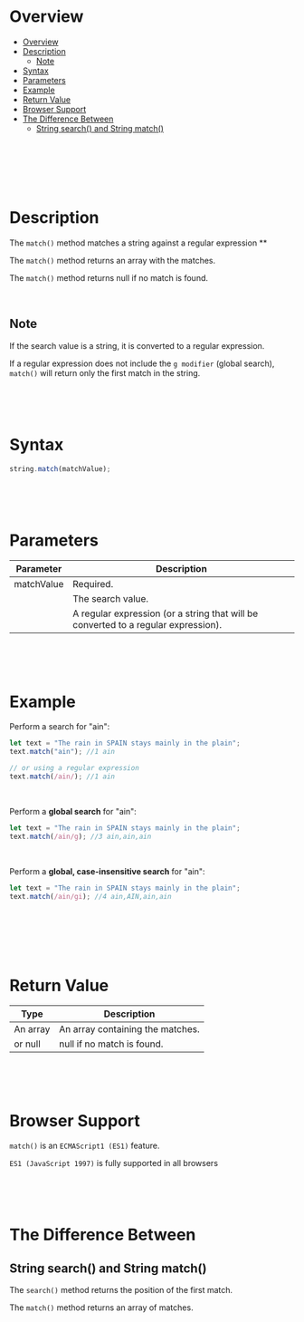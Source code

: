 # Overview

- [Overview](#overview)
- [Description](#description)
  - [Note](#note)
- [Syntax](#syntax)
- [Parameters](#parameters)
- [Example](#example)
- [Return Value](#return-value)
- [Browser Support](#browser-support)
- [The Difference Between](#the-difference-between)
  - [String search() and String match()](#string-search-and-string-match)

&nbsp;

&nbsp;

&nbsp;

# Description

The `match()` method matches a string against a regular expression \*\*

The `match()` method returns an array with the matches.

The `match()` method returns null if no match is found.

&nbsp;

## Note

If the search value is a string, it is converted to a regular expression.

If a regular expression does not include the `g modifier` (global search), `match()` will return only the first match in the string.

&nbsp;

&nbsp;

# Syntax

```js
string.match(matchValue);
```

&nbsp;

&nbsp;

# Parameters

| Parameter  | Description                                                                        |
| ---------- | ---------------------------------------------------------------------------------- |
| matchValue | Required.                                                                          |
|            | The search value.                                                                  |
|            | A regular expression (or a string that will be converted to a regular expression). |

&nbsp;

&nbsp;

# Example

Perform a search for "ain":

```js
let text = "The rain in SPAIN stays mainly in the plain";
text.match("ain"); //1 ain

// or using a regular expression
text.match(/ain/); //1 ain
```

&nbsp;

Perform a **global search** for "ain":

```js
let text = "The rain in SPAIN stays mainly in the plain";
text.match(/ain/g); //3 ain,ain,ain
```

&nbsp;

Perform a **global, case-insensitive search** for "ain":

```js
let text = "The rain in SPAIN stays mainly in the plain";
text.match(/ain/gi); //4 ain,AIN,ain,ain
```

&nbsp;

&nbsp;

&nbsp;

# Return Value

| Type     | Description                      |
| -------- | -------------------------------- |
| An array | An array containing the matches. |
| or null  | null if no match is found.       |

&nbsp;

&nbsp;

# Browser Support

`match()` is an `ECMAScript1 (ES1)` feature.

`ES1 (JavaScript 1997)` is fully supported in all browsers

&nbsp;

&nbsp;

# The Difference Between

## String search() and String match()

The `search()` method returns the position of the first match.

The `match()` method returns an array of matches.

&nbsp;

&nbsp;
